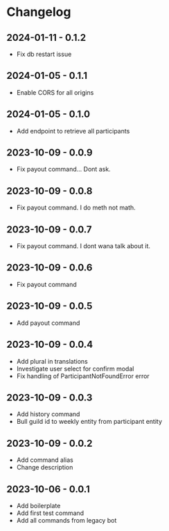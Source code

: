 # Changelog

## 2024-01-11 - 0.1.2

-   Fix db restart issue

## 2024-01-05 - 0.1.1

-   Enable CORS for all origins

## 2024-01-05 - 0.1.0

-   Add endpoint to retrieve all participants

## 2023-10-09 - 0.0.9

-   Fix payout command... Dont ask.

## 2023-10-09 - 0.0.8

-   Fix payout command. I do meth not math.

## 2023-10-09 - 0.0.7

-   Fix payout command. I dont wana talk about it.

## 2023-10-09 - 0.0.6

-   Fix payout command

## 2023-10-09 - 0.0.5

-   Add payout command

## 2023-10-09 - 0.0.4

-   Add plural in translations
-   Investigate user select for confirm modal
-   Fix handling of ParticipantNotFoundError error


## 2023-10-09 - 0.0.3

-   Add history command
-   Bull guild id to weekly entity from participant entity

## 2023-10-09 - 0.0.2

-   Add command alias
-   Change description

## 2023-10-06 - 0.0.1

-   Add boilerplate
-   Add first test command
-   Add all commands from legacy bot